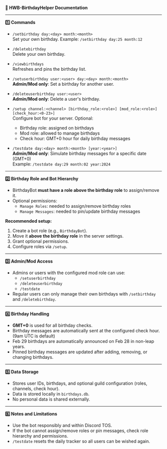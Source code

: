 **🎉 HWB-BirthdayHelper Documentation**

---

**1️⃣ Commands**

- `/setbirthday day:<day> month:<month>`  
  Set your own birthday. Example: `/setbirthday day:25 month:12`  

- `/deletebirthday`  
  Delete your own birthday.

- `/viewbirthdays`  
  Refreshes and pins the birthday list.

- `/setuserbirthday user:<user> day:<day> month:<month>`  
  **Admin/Mod only**: Set a birthday for another user.

- `/deleteuserbirthday user:<user>`  
  **Admin/Mod only**: Delete a user's birthday.

- `/setup channel:<channel> [birthday_role:<role>] [mod_role:<role>] [check_hour:<0-23>]`  
  Configure bot for your server. Optional:
  - Birthday role: assigned on birthdays  
  - Mod role: allowed to manage birthdays  
  - Check hour: GMT+0 hour for daily birthday messages  

- `/testdate day:<day> month:<month> [year:<year>]`  
  **Admin/Mod only**: Simulate birthday messages for a specific date (GMT+0)  
  Example: `/testdate day:29 month:02 year:2024`  

---

**2️⃣ Birthday Role and Bot Hierarchy**

- BirthdayBot **must have a role above the birthday role** to assign/remove it.  
- Optional permissions:
  - `Manage Roles`: needed to assign/remove birthday roles  
  - `Manage Messages`: needed to pin/update birthday messages  

**Recommended setup:**
1. Create a bot role (e.g., `BirthdayBot`).  
2. Move it **above the birthday role** in the server settings.  
3. Grant optional permissions.  
4. Configure roles via `/setup`.

---

**3️⃣ Admin/Mod Access**

- Admins or users with the configured mod role can use:
  - `/setuserbirthday`  
  - `/deleteuserbirthday`  
  - `/testdate`  
- Regular users can only manage their own birthdays with `/setbirthday` and `/deletebirthday`.

---

**4️⃣ Birthday Handling**

- **GMT+0** is used for all birthday checks.  
- Birthday messages are automatically sent at the configured check hour. (9am UTC is default)
- Feb 29 birthdays are automatically announced on Feb 28 in non-leap years.  
- Pinned birthday messages are updated after adding, removing, or changing birthdays.  

---

**5️⃣ Data Storage**

- Stores user IDs, birthdays, and optional guild configuration (roles, channels, check hour).  
- Data is stored locally in `birthdays.db`.  
- No personal data is shared externally.  

---

**6️⃣ Notes and Limitations**

- Use the bot responsibly and within Discord TOS.  
- If the bot cannot assign/remove roles or pin messages, check role hierarchy and permissions.  
- `/testdate` resets the daily tracker so all users can be wished again.  
